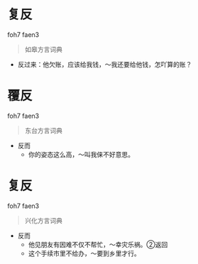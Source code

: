 # 复反
foh7 faen3
> 如皋方言词典
- 反过来：他欠账，应该给我钱，～我还要给他钱，怎吖算的账？

# 覆反
foh7 faen3
> 东台方言词典
- 反而
  - 你的姿态这么高，～叫我俫不好意思。

# 复反
foh7 faen3
> 兴化方言词典
- 反而
  - 他见朋友有因难不仅不帮忙，～幸灾乐祸。②返回
  - 这个手续市里不给办，～要到乡里才行。
